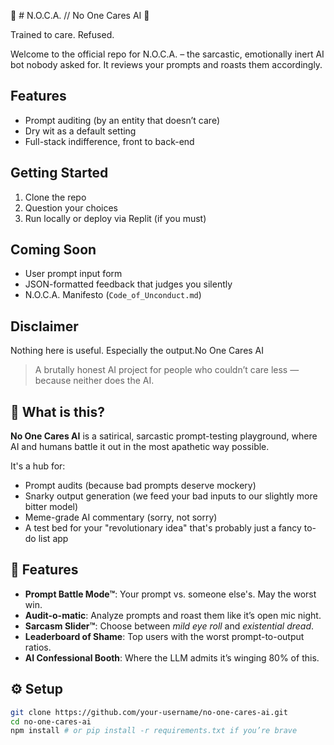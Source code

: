 🧠 # N.O.C.A. // No One Cares AI 🤖

Trained to care. Refused.

Welcome to the official repo for N.O.C.A. – the sarcastic, emotionally inert AI bot nobody asked for. It reviews your prompts and roasts them accordingly.

## Features
- Prompt auditing (by an entity that doesn’t care)
- Dry wit as a default setting
- Full-stack indifference, front to back-end

## Getting Started
1. Clone the repo
2. Question your choices
3. Run locally or deploy via Replit (if you must)

## Coming Soon
- User prompt input form
- JSON-formatted feedback that judges you silently
- N.O.C.A. Manifesto (`Code_of_Unconduct.md`)

## Disclaimer
Nothing here is useful. Especially the output.No One Cares AI

> A brutally honest AI project for people who couldn’t care less — because neither does the AI.

## 🤖 What is this?

**No One Cares AI** is a satirical, sarcastic prompt-testing playground, where AI and humans battle it out in the most apathetic way possible.

It's a hub for:
- Prompt audits (because bad prompts deserve mockery)
- Snarky output generation (we feed your bad inputs to our slightly more bitter model)
- Meme-grade AI commentary (sorry, not sorry)
- A test bed for your "revolutionary idea" that's probably just a fancy to-do list app

## 🚀 Features

- **Prompt Battle Mode™**: Your prompt vs. someone else's. May the worst win.
- **Audit-o-matic**: Analyze prompts and roast them like it’s open mic night.
- **Sarcasm Slider™**: Choose between *mild eye roll* and *existential dread*.
- **Leaderboard of Shame**: Top users with the worst prompt-to-output ratios.
- **AI Confessional Booth**: Where the LLM admits it’s winging 80% of this.

## ⚙️ Setup

```bash
git clone https://github.com/your-username/no-one-cares-ai.git
cd no-one-cares-ai
npm install # or pip install -r requirements.txt if you’re brave